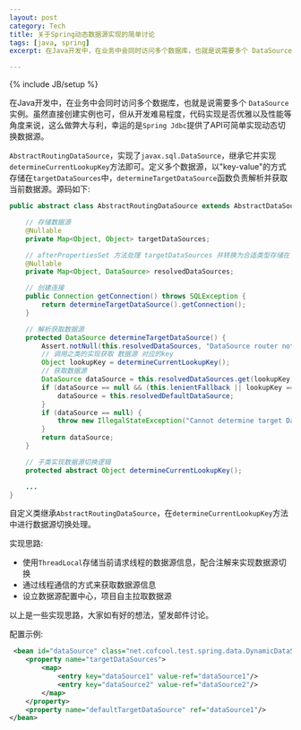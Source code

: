 ```yaml
---
layout: post
category: Tech
title: 关于Spring动态数据源实现的简单讨论
tags: [java, spring]
excerpt: 在Java开发中，在业务中会同时访问多个数据库，也就是说需要多个 DataSource 实例，那如何实现多个数据源切换？

---
```


{% include JB/setup %}

在Java开发中，在业务中会同时访问多个数据库，也就是说需要多个 `DataSource` 实例。虽然直接创建实例也可，但从开发难易程度，代码实现是否优雅以及性能等角度来说，这么做弊大与利，幸运的是`Spring Jdbc`提供了API可简单实现动态切换数据源。

`AbstractRoutingDataSource`，实现了`javax.sql.DataSource`，继承它并实现`determineCurrentLookupKey`方法即可。定义多个数据源，以"key-value"的方式存储在`targetDataSources`中，`determineTargetDataSource`函数负责解析并获取当前数据源。源码如下:

```java
public abstract class AbstractRoutingDataSource extends AbstractDataSource implements InitializingBean {

    // 存储数据源
    @Nullable
    private Map<Object, Object> targetDataSources;

    // afterPropertiesSet 方法处理 targetDataSources 并转换为合适类型存储在 resolvedDataSources 中
    @Nullable
	private Map<Object, DataSource> resolvedDataSources;

    // 创建连接
    public Connection getConnection() throws SQLException {
    	return determineTargetDataSource().getConnection();
    }

    // 解析获取数据源
    protected DataSource determineTargetDataSource() {
        Assert.notNull(this.resolvedDataSources, "DataSource router not initialized");
        // 调用之类的实现获取 数据源 对应的key
        Object lookupKey = determineCurrentLookupKey();
        // 获取数据源
        DataSource dataSource = this.resolvedDataSources.get(lookupKey);
        if (dataSource == null && (this.lenientFallback || lookupKey == null)) {
        	dataSource = this.resolvedDefaultDataSource;
        }
        if (dataSource == null) {
        	throw new IllegalStateException("Cannot determine target DataSource for lookup key [" + lookupKey + "]");
        }
        return dataSource;
    }

    // 子类实现数据源切换逻辑
    protected abstract Object determineCurrentLookupKey();

    ...
}
```

自定义类继承`AbstractRoutingDataSource`，在`determineCurrentLookupKey`方法中进行数据源切换处理。

实现思路:

* 使用`ThreadLocal`存储当前请求线程的数据源信息，配合注解来实现数据源切换
* 通过线程通信的方式来获取数据源信息
* 设立数据源配置中心，项目自主拉取数据源

以上是一些实现思路，大家如有好的想法，望发邮件讨论。

配置示例:

```xml
 <bean id="dataSource" class="net.cofcool.test.spring.data.DynamicDataSource">
    <property name="targetDataSources">
        <map>
            <entry key="dataSource1" value-ref="dataSource1"/>
            <entry key="dataSource2" value-ref="dataSource2"/>
        </map>
    </property>
    <property name="defaultTargetDataSource" ref="dataSource1"/>
</bean>
```
